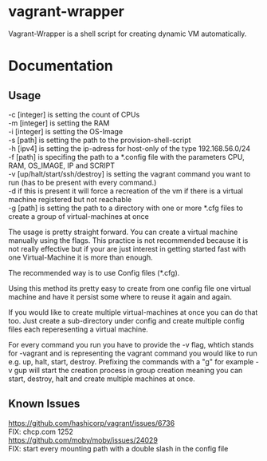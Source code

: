 # vagrant-wrapper
Vagrant-Wrapper is a shell script for creating dynamic VM automatically.

# Documentation

## Usage ##
-c [integer] is setting the count of CPUs  
-m [integer] is setting the RAM  
-i [integer] is setting the OS-Image  
-s [path] is setting the path to the provision-shell-script  
-h [ipv4] is setting the ip-adress for host-only of the type 192.168.56.0/24  
-f [path] is specifing the path to a *.config file with the parameters CPU, RAM, OS_IMAGE, IP and SCRIPT  
-v [up/halt/start/ssh/destroy] is setting the vagrant command you want to run (has to be present with every command.)  
-d if this is present it will force a recreation of the vm if there is a virtual machine registered but not reachable  
-g [path] is setting the path to a directory with one or more *.cfg files to create a group of virtual-machines at once  


The usage is pretty straight forward. You can create a virtual machine manually using the flags.
This practice is not recommended because it is not really effective but if your are just interest in
getting started fast with one Virtual-Machine it is more than enough.

The recommended way is to use Config files (*.cfg).

Using this method its pretty easy to create from one config file
one virtual machine and have it persist some where to reuse it again
and again.

If you would like to create multiple virtual-machines at once you can do that too. Just
create a sub-directory under config and create multiple config files each reperesenting 
a virtual machine. 

For every command you run you have to provide the -v flag, whtich stands for -vagrant
and is representing the vagrant command you would like to run e.g. up, halt, start, destroy.
Prefixing the commands with a "g" for example -v gup will start the creation process in group
creation meaning you can start, destroy, halt and create multiple machines at once.

## Known Issues ## 

https://github.com/hashicorp/vagrant/issues/6736  
FIX: chcp.com 1252  
https://github.com/moby/moby/issues/24029  
FIX: start every mounting path with a double slash in the config file
